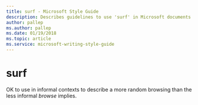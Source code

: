 ```yaml
---
title: surf - Microsoft Style Guide
description: Describes guidelines to use 'surf' in Microsoft documents.
author: pallep
ms.author: pallep
ms.date: 01/19/2018
ms.topic: article
ms.service: microsoft-writing-style-guide
---
```


# surf

OK to use in informal contexts to describe a more random browsing than the less informal *browse* implies. 
